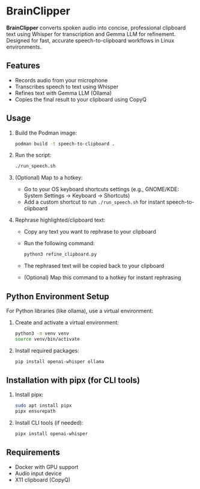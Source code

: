# BrainClipper

**BrainClipper** converts spoken audio into concise, professional clipboard text using Whisper for transcription and Gemma LLM for refinement. Designed for fast, accurate speech-to-clipboard workflows in Linux environments.

## Features

- Records audio from your microphone
- Transcribes speech to text using Whisper
- Refines text with Gemma LLM (Ollama)
- Copies the final result to your clipboard using CopyQ

## Usage

1. Build the Podman image:

   ```bash
   podman build -t speech-to-clipboard .
   ```

2. Run the script:

   ```bash
   ./run_speech.sh
   ```

3. (Optional) Map to a hotkey:
   - Go to your OS keyboard shortcuts settings (e.g., GNOME/KDE: System Settings → Keyboard → Shortcuts)
   - Add a custom shortcut to run `./run_speech.sh` for instant speech-to-clipboard

4. Rephrase highlighted/clipboard text:
   - Copy any text you want to rephrase to your clipboard
   - Run the following command:

     ```bash
     python3 refine_clipboard.py
     ```

   - The rephrased text will be copied back to your clipboard
   - (Optional) Map this command to a hotkey for instant rephrasing

## Python Environment Setup

For Python libraries (like ollama), use a virtual environment:

1. Create and activate a virtual environment:

   ```bash
   python3 -m venv venv
   source venv/bin/activate
   ```

2. Install required packages:

   ```bash
   pip install openai-whisper ollama
   ```

## Installation with pipx (for CLI tools)

1. Install pipx:

   ```bash
   sudo apt install pipx
   pipx ensurepath
   ```

2. Install CLI tools (if needed):

   ```bash
   pipx install openai-whisper
   ```

## Requirements

- Docker with GPU support
- Audio input device
- X11 clipboard (CopyQ)
